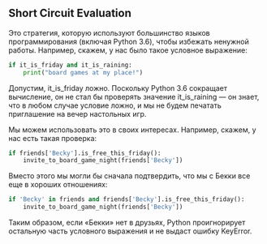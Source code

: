 <h2>Short Circuit Evaluation</h2>

Это стратегия, которую используют большинство языков программирования (включая Python 3.6), 
чтобы избежать ненужной работы. Например, скажем, у нас было такое условное выражение:

```python
if it_is_friday and it_is_raining:
    print("board games at my place!")

```

Допустим, it_is_friday ложно. Поскольку Python 3.6 сокращает вычисление, он не стал бы проверять значение it_is_raining 
— он знает, что в любом случае условие ложно, и мы не будем печатать приглашение на вечер настольных игр.

Мы можем использовать это в своих интересах. Например, скажем, у нас есть такая проверка:

```python
if friends['Becky'].is_free_this_friday():
    invite_to_board_game_night(friends['Becky'])

```

Вместо этого мы могли бы сначала подтвердить, что мы с Бекки все еще в хороших отношениях:
```python
if 'Becky' in friends and friends['Becky'].is_free_this_friday():
    invite_to_board_game_night(friends['Becky'])

```

Таким образом, если «Бекки» нет в друзьях, Python проигнорирует остальную часть условного выражения и не выдаст ошибку KeyError.
